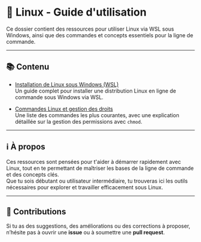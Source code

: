 # 🐧 Linux - Guide d'utilisation

Ce dossier contient des ressources pour utiliser Linux via WSL sous Windows, ainsi que des commandes et concepts essentiels pour la ligne de commande.

---

## 📚 Contenu

- [Installation de Linux sous Windows (WSL)](./installation.md)  
  Un guide complet pour installer une distribution Linux en ligne de commande sous Windows via WSL.

- [Commandes Linux et gestion des droits](./commandes.md)  
  Une liste des commandes les plus courantes, avec une explication détaillée sur la gestion des permissions avec `chmod`.

---

## ℹ️ À propos

Ces ressources sont pensées pour t'aider à démarrer rapidement avec Linux, tout en te permettant de maîtriser les bases de la ligne de commande et des concepts clés.  
Que tu sois débutant ou utilisateur intermédiaire, tu trouveras ici les outils nécessaires pour explorer et travailler efficacement sous Linux.

---

## 🤝 Contributions

Si tu as des suggestions, des améliorations ou des corrections à proposer, n’hésite pas à ouvrir une **issue** ou à soumettre une **pull request**.
